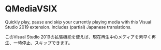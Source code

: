 # QMediaVSIX
Quickly play, pause and skip your currently playing media with this Visual Studio 2019 extension.
Includes (partial) Japanese translations.

このVisual Studio 2019の拡張機能を使えば、現在再生中のメディアを素早く再生、一時停止、スキップできます。

